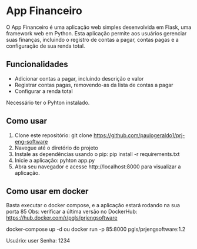 # App Financeiro

O App Financeiro é uma aplicação web simples desenvolvida em Flask, uma framework web em Python. 
Esta aplicação permite aos usuários gerenciar suas finanças, incluindo o registro de contas a pagar, contas pagas e a configuração de sua renda total.

## Funcionalidades

- Adicionar contas a pagar, incluindo descrição e valor
- Registrar contas pagas, removendo-as da lista de contas a pagar
- Configurar a renda total

Necessário ter o Pyhton instalado.
## Como usar
1. Clone este repositório:
  git clone https://github.com/paulogeraldo1/prj-eng-software
2. Navegue até o diretório do projeto
3. Instale as dependências usando o pip:
  pip install -r requirements.txt
4. Inicie a aplicação:
  pyhton app.py
5. Abra seu navegador e acesse http://localhost:8000 para visualizar a aplicação.

## Como usar em docker
Basta executar o docker compose, e a aplicação estará rodando na sua porta 85
Obs: verificar a última versão no DockerHub: https://hub.docker.com/r/pgls/prjengsoftware

docker-compose up -d
ou
docker run -p 85:8000 pgls/prjengsoftware:1.2

Usuário: user
Senha: 1234